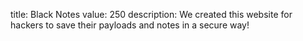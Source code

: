 title: Black Notes
value: 250
description: We created this website for hackers to save their payloads and notes in a secure way!
